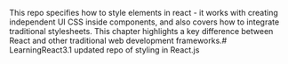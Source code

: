 This repo specifies how to style elements in react - it works with creating independent UI CSS inside components, and also covers how to integrate traditional stylesheets. This chapter highlights a key difference between React and other traditional web development frameworks.# LearningReact3.1
updated repo of styling in React.js
